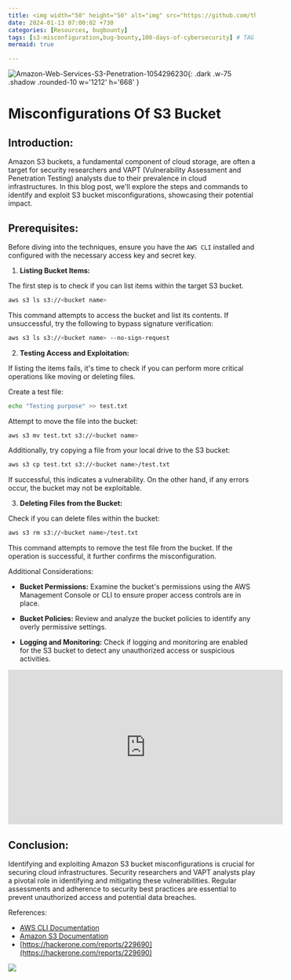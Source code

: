 ```yaml
---
title: <img width="50" height="50" alt="img" src="https://github.com/thelocalh0st/thelocalh0st.github.io/assets/95465072/b15cfb83-bf16-49a4-b5f7-511473deae65"> S3 Bucket Misconfiguration!  
date: 2024-01-13 07:00:02 +730
categories: [Resources, bugbounty]
tags: [s3-misconfiguration,bug-bounty,100-days-of-cybersecurity] # TAG names should always be lowercase
mermaid: true

---
```



<!-- <h1 style="color: cyan; text-align: center">100 Day's Of Cybersecurity - Day 13</h1> -->

![Amazon-Web-Services-S3-Penetration-1054296230](https://github.com/thelocalh0st/thelocalh0st.github.io/assets/95465072/b15cfb83-bf16-49a4-b5f7-511473deae65){: .dark .w-75 .shadow .rounded-10 w='1212' h='668' }

#  Misconfigurations Of S3 Bucket

## Introduction:

Amazon S3 buckets, a fundamental component of cloud storage, are often a target for security researchers and VAPT (Vulnerability Assessment and Penetration Testing) analysts due to their prevalence in cloud infrastructures. In this blog post, we'll explore the steps and commands to identify and exploit S3 bucket misconfigurations, showcasing their potential impact.

## Prerequisites:

Before diving into the techniques, ensure you have the `AWS CLI` installed and configured with the necessary access key and secret key.

1. **Listing Bucket Items:**

The first step is to check if you can list items within the target S3 bucket.

```bash
aws s3 ls s3://<bucket name>
```

This command attempts to access the bucket and list its contents. If unsuccessful, try the following to bypass signature verification:

```bash
aws s3 ls s3://<bucket name> --no-sign-request
```

2. **Testing Access and Exploitation:**

If listing the items fails, it's time to check if you can perform more critical operations like moving or deleting files.

Create a test file:

```bash
echo "Testing purpose" >> test.txt
```

Attempt to move the file into the bucket:

```bash
aws s3 mv test.txt s3://<bucket name>
```

Additionally, try copying a file from your local drive to the S3 bucket:

```bash
aws s3 cp test.txt s3://<bucket name>/test.txt
```

If successful, this indicates a vulnerability. On the other hand, if any errors occur, the bucket may not be exploitable.

3. **Deleting Files from the Bucket:**

Check if you can delete files within the bucket:

```bash
aws s3 rm s3://<bucket name>/test.txt
```

This command attempts to remove the test file from the bucket. If the operation is successful, it further confirms the misconfiguration.

Additional Considerations:

- **Bucket Permissions:** Examine the bucket's permissions using the AWS Management Console or CLI to ensure proper access controls are in place.

- **Bucket Policies:** Review and analyze the bucket policies to identify any overly permissive settings.

- **Logging and Monitoring:** Check if logging and monitoring are enabled for the S3 bucket to detect any unauthorized access or suspicious activities.

<iframe width="560" height="315" src="https://www.youtube.com/embed/ITSZ8743MUk?si=pJdm5ihfcd65GVqe" title="YouTube video player" frameborder="0" allow="accelerometer; autoplay; clipboard-write; encrypted-media; gyroscope; picture-in-picture; web-share" allowfullscreen></iframe>

## Conclusion:

Identifying and exploiting Amazon S3 bucket misconfigurations is crucial for securing cloud infrastructures. Security researchers and VAPT analysts play a pivotal role in identifying and mitigating these vulnerabilities. Regular assessments and adherence to security best practices are essential to prevent unauthorized access and potential data breaches.

References:
- [AWS CLI Documentation](https://aws.amazon.com/cli/)
- [Amazon S3 Documentation](https://aws.amazon.com/s3/)
- [https://hackerone.com/reports/229690](https://hackerone.com/reports/229690)


  
![](https://media.giphy.com/media/DAtJCG1t3im1G/giphy.gif)
